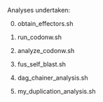 Analyses undertaken:

0) obtain_effectors.sh

1) run_codonw.sh
2) analyze_codonw.sh

1) fus_self_blast.sh
2) dag_chainer_analysis.sh
3) my_duplication_analysis.sh
